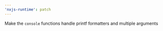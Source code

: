 ```yaml
---
'nxjs-runtime': patch
---
```


Make the `console` functions handle printf formatters and multiple arguments

